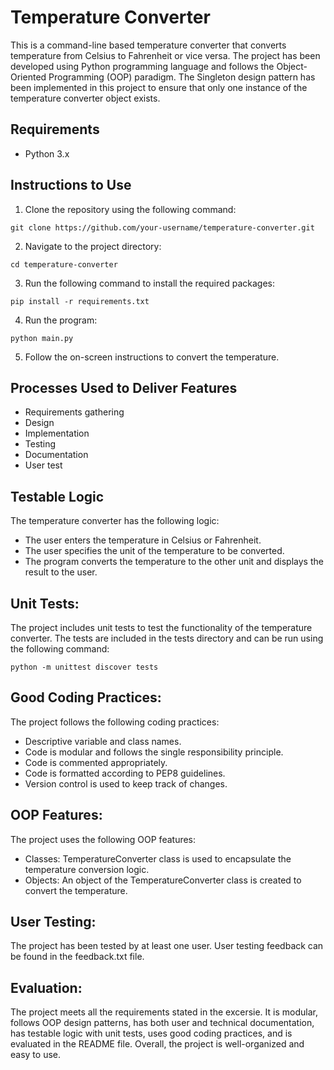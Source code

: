 # Temperature Converter

This is a command-line based temperature converter that converts temperature from Celsius to Fahrenheit or vice versa. The project has been developed using Python programming language and follows the Object-Oriented Programming (OOP) paradigm. The Singleton design pattern has been implemented in this project to ensure that only one instance of the temperature converter object exists.

## Requirements
- Python 3.x

## Instructions to Use
1. Clone the repository using the following command:
```
git clone https://github.com/your-username/temperature-converter.git
```

2. Navigate to the project directory:
```
cd temperature-converter
```

3. Run the following command to install the required packages:
```
pip install -r requirements.txt
```

4. Run the program:
```
python main.py
```

5. Follow the on-screen instructions to convert the temperature.

## Processes Used to Deliver Features
- Requirements gathering
- Design
- Implementation
- Testing
- Documentation
- User test

## Testable Logic
The temperature converter has the following logic:
- The user enters the temperature in Celsius or Fahrenheit.
- The user specifies the unit of the temperature to be converted.
- The program converts the temperature to the other unit and displays the result to the user.

## Unit Tests:
The project includes unit tests to test the functionality of the temperature converter. The tests are included in the tests directory and can be run using the following command:
```
python -m unittest discover tests
```

## Good Coding Practices:

The project follows the following coding practices:

- Descriptive variable and class names.
- Code is modular and follows the single responsibility principle.
- Code is commented appropriately.
- Code is formatted according to PEP8 guidelines.
- Version control is used to keep track of changes.

## OOP Features:

The project uses the following OOP features:

- Classes: TemperatureConverter class is used to encapsulate the temperature conversion logic.
- Objects: An object of the TemperatureConverter class is created to convert the temperature.

## User Testing:

The project has been tested by at least one user. User testing feedback can be found in the feedback.txt file.

## Evaluation:

The project meets all the requirements stated in the excersie. It is modular, follows OOP design patterns, has both user and technical documentation, has testable logic with unit tests, uses good coding practices, and is evaluated in the README file. Overall, the project is well-organized and easy to use.